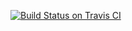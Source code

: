 [![Build Status on Travis CI](https://travis-ci.org/abstratt/sandbox.svg?branch=graphs)](https://travis-ci.org/abstratt/sandbox)


